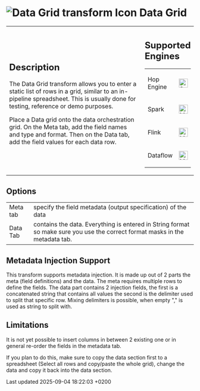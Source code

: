 <div id="header">

# <span class="image image-doc-icon">![Data Grid transform Icon](../assets/images/transforms/icons/datagrid.svg)</span> Data Grid

</div>

<div id="content">

<div id="preamble">

<div class="sectionbody">

<table>
<colgroup>
<col style="width: 75%" />
<col style="width: 25%" />
</colgroup>
<tbody>
<tr class="odd">
<td><div class="content">
<div class="sect1">
<h2 id="_description">Description</h2>
<div class="sectionbody">
<div class="paragraph">
<p>The Data Grid transform allows you to enter a static list of rows in a grid, similar to an in-pipeline spreadsheet. This is usually done for testing, reference or demo purposes.</p>
</div>
<div class="paragraph">
<p>Place a Data grid onto the data orchestration grid. On the Meta tab, add the field names and type and format. Then on the Data tab, add the field values for each data row.</p>
</div>
</div>
</div>
</div></td>
<td><div class="content">
<div class="sect1">
<h2 id="_supported_engines">Supported Engines</h2>
<div class="sectionbody">
<table>
<tbody>
<tr class="odd">
<td><p>Hop Engine</p></td>
<td><div class="content">
<div class="paragraph">
<p><span class="image"><img src="../assets/images/check_mark.svg" alt="Supported" width="24" /></span></p>
</div>
</div></td>
</tr>
<tr class="even">
<td><p>Spark</p></td>
<td><div class="content">
<div class="paragraph">
<p><span class="image"><img src="../assets/images/question_mark.svg" alt="Maybe Supported" width="24" /></span></p>
</div>
</div></td>
</tr>
<tr class="odd">
<td><p>Flink</p></td>
<td><div class="content">
<div class="paragraph">
<p><span class="image"><img src="../assets/images/question_mark.svg" alt="Maybe Supported" width="24" /></span></p>
</div>
</div></td>
</tr>
<tr class="even">
<td><p>Dataflow</p></td>
<td><div class="content">
<div class="paragraph">
<p><span class="image"><img src="../assets/images/question_mark.svg" alt="Maybe Supported" width="24" /></span></p>
</div>
</div></td>
</tr>
</tbody>
</table>
</div>
</div>
</div></td>
</tr>
</tbody>
</table>

</div>

</div>

<div class="sect1">

## Options

<div class="sectionbody">

|          |                                                                                                                              |
| -------- | ---------------------------------------------------------------------------------------------------------------------------- |
| Meta tab | specify the field metadata (output specification) of the data                                                                |
| Data Tab | contains the data. Everything is entered in String format so make sure you use the correct format masks in the metadata tab. |

</div>

</div>

<div class="sect1">

## Metadata Injection Support

<div class="sectionbody">

<div class="paragraph">

This transform supports metadata injection. It is made up out of 2 parts the meta (field definitions) and the data. The meta requires multiple rows to define the fields. The data part contains 2 injection fields, the first is a concatenated string that contains all values the second is the delimiter used to split that specific row. Mixing delimiters is possible, when empty "," is used as string to split with.

</div>

</div>

</div>

<div class="sect1">

## Limitations

<div class="sectionbody">

<div class="paragraph">

It is not yet possible to insert columns in between 2 existing one or in general re-order the fields in the metadata tab.

</div>

<div class="paragraph">

If you plan to do this, make sure to copy the data section first to a spreadsheet (Select all rows and copy/paste the whole grid), change the data and copy it back into the data section.

</div>

</div>

</div>

</div>

<div id="footer">

<div id="footer-text">

Last updated 2025-09-04 18:22:03 +0200

</div>

</div>
